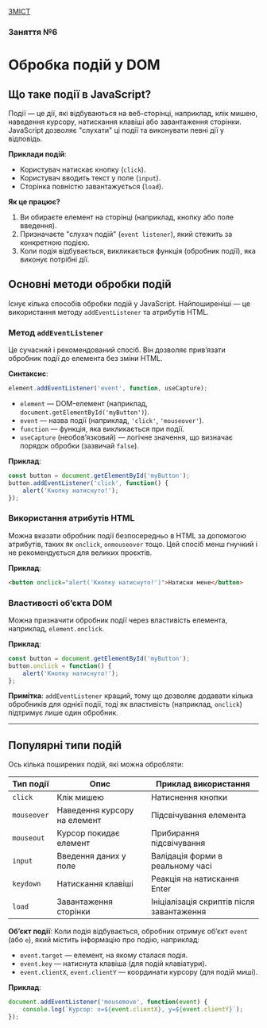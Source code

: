 [ЗМІСТ](../index.md)

### Заняття №6

# Обробка подій у DOM

## Що таке події в JavaScript?
Події — це дії, які відбуваються на веб-сторінці, наприклад, клік мишею, наведення курсору, натискання клавіші або завантаження сторінки. JavaScript дозволяє "слухати" ці події та виконувати певні дії у відповідь.

**Приклади подій**:
- Користувач натискає кнопку (`click`).
- Користувач вводить текст у поле (`input`).
- Сторінка повністю завантажується (`load`).

**Як це працює?**
1. Ви обираєте елемент на сторінці (наприклад, кнопку або поле введення).
2. Призначаєте "слухач подій" (`event listener`), який стежить за конкретною подією.
3. Коли подія відбувається, викликається функція (обробник події), яка виконує потрібні дії.


## Основні методи обробки подій
Існує кілька способів обробки подій у JavaScript. Найпоширеніші — це використання методу `addEventListener` та атрибутів HTML.

### Метод `addEventListener`
Це сучасний і рекомендований спосіб. Він дозволяє прив’язати обробник події до елемента без зміни HTML.

**Синтаксис**:
```javascript
element.addEventListener('event', function, useCapture);
```
- `element` — DOM-елемент (наприклад, `document.getElementById('myButton')`).
- `event` — назва події (наприклад, `'click'`, `'mouseover'`).
- `function` — функція, яка викликається при події.
- `useCapture` (необов’язковий) — логічне значення, що визначає порядок обробки (зазвичай `false`).

**Приклад**:
```javascript
const button = document.getElementById('myButton');
button.addEventListener('click', function() {
    alert('Кнопку натиснуто!');
});
```

### Використання атрибутів HTML
Можна вказати обробник події безпосередньо в HTML за допомогою атрибутів, таких як `onclick`, `onmouseover` тощо. Цей спосіб менш гнучкий і не рекомендується для великих проєктів.

**Приклад**:
```html
<button onclick="alert('Кнопку натиснуто!')">Натисни мене</button>
```

### Властивості об’єкта DOM
Можна призначити обробник події через властивість елемента, наприклад, `element.onclick`.

**Приклад**:
```javascript
const button = document.getElementById('myButton');
button.onclick = function() {
    alert('Кнопку натиснуто!');
};
```

**Примітка**: `addEventListener` кращий, тому що дозволяє додавати кілька обробників для однієї події, тоді як властивість (наприклад, `onclick`) підтримує лише один обробник.

---

## Популярні типи подій
Ось кілька поширених подій, які можна обробляти:

| Тип події       | Опис                              | Приклад використання                     |
|-----------------|-----------------------------------|------------------------------------------|
| `click`         | Клік мишею                       | Натиснення кнопки                       |
| `mouseover`     | Наведення курсору на елемент      | Підсвічування елемента                  |
| `mouseout`      | Курсор покидає елемент            | Прибирання підсвічування                |
| `input`         | Введення даних у поле            | Валідація форми в реальному часі        |
| `keydown`       | Натискання клавіші               | Реакція на натискання Enter             |
| `load`          | Завантаження сторінки            | Ініціалізація скриптів після завантаження|

**Об’єкт події**:
Коли подія відбувається, обробник отримує об’єкт `event` (або `e`), який містить інформацію про подію, наприклад:
- `event.target` — елемент, на якому сталася подія.
- `event.key` — натиснута клавіша (для подій клавіатури).
- `event.clientX`, `event.clientY` — координати курсору (для подій миші).

**Приклад**:
```javascript
document.addEventListener('mousemove', function(event) {
    console.log(`Курсор: x=${event.clientX}, y=${event.clientY}`);
});
```

